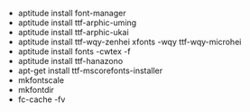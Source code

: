 - aptitude install font-manager 
- aptitude install ttf-arphic-uming 
- aptitude install ttf-arphic-ukai 
- aptitude install ttf-wqy-zenhei xfonts -wqy ttf-wqy-microhei 
- aptitude install fonts -cwtex -f 
- aptitude install ttf-hanazono 
- apt-get install ttf-mscorefonts-installer 
- mkfontscale 
- mkfontdir 
- fc-cache -fv
